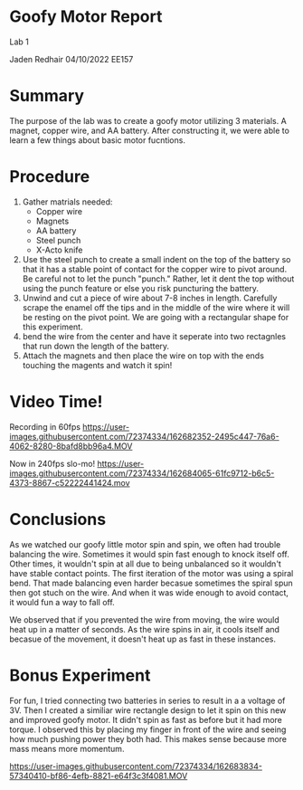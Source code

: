 # Goofy Motor Report

Lab 1

Jaden Redhair 04/10/2022 EE157

# Summary
The purpose of the lab was to create a goofy motor utilizing 3 materials. A magnet, copper wire, and AA battery. After constructing it, we were able to learn a few things about basic motor fucntions.

# Procedure
1. Gather matrials needed:
   - Copper wire
   - Magnets
   - AA battery
   - Steel punch
   - X-Acto knife
2. Use the steel punch to create a small indent on the top of the battery so that it has a stable point of contact for the copper wire to pivot around. Be careful not to let the punch "punch." Rather, let it dent the top without using the punch feature or else you risk puncturing the battery.
3. Unwind and cut a piece of wire about 7-8 inches in length. Carefully scrape the enamel off the tips and in the middle of the wire where it will be resting on the pivot point. We are going with a rectangular shape for this experiment.
4. bend the wire from the center and have it seperate into two rectagnles that run down the length of the battery.
5. Attach the magnets and then place the wire on top with the ends touching the magents and watch it spin!

# Video Time!

Recording in 60fps
https://user-images.githubusercontent.com/72374334/162682352-2495c447-76a6-4062-8280-8bafd8bb96a4.MOV

Now in 240fps slo-mo!
https://user-images.githubusercontent.com/72374334/162684065-61fc9712-b6c5-4373-8867-c52222441424.mov



# Conclusions
As we watched our goofy little motor spin and spin, we often had trouble balancing the wire. Sometimes it would spin fast enough to knock itself off. Other times, it wouldn't spin at all due to being unbalanced so it wouldn't have stable contact points. The first iteration of the motor was using a spiral bend. That made balancing even harder becasue sometimes the spiral spun then got stuch on the wire. And when it was wide enough to avoid contact, it would fun a way to fall off.

We observed that if you prevented the wire from moving, the wire would heat up in a matter of seconds. As the wire spins in air, it cools itself and becasue of the movement, it doesn't heat up as fast in these instances.

# Bonus Experiment
For fun, I tried connecting two batteries in series to result in a a voltage of 3V. Then I created a similiar wire rectangle design to let it spin on this new and improved goofy motor. It didn't spin as fast as before but it had more torque. I observed this by placing my finger in front of the wire and seeing how much pushing power they both had. This makes sense because more mass means more momentum.

https://user-images.githubusercontent.com/72374334/162683834-57340410-bf86-4efb-8821-e64f3c3f4081.MOV
